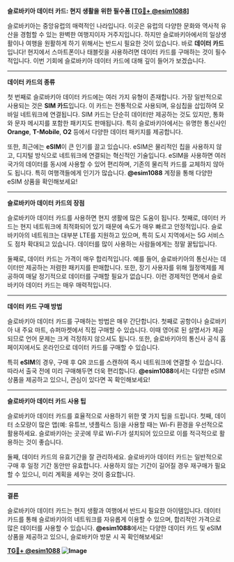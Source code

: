 **슬로바키아 데이터 카드: 현지 생활을 위한 필수품 [[TG💪+ @esim1088](https://t.me/s/esim1088)]**

슬로바키아는 중앙유럽의 매력적인 나라입니다. 이곳은 유럽의 다양한 문화와 역사적 유산을 경험할 수 있는 완벽한 여행지이자 거주지입니다. 하지만 슬로바키아에서의 일상생활이나 여행을 원활하게 하기 위해서는 반드시 필요한 것이 있습니다. 바로 **데이터 카드**입니다! 현지에서 스마트폰이나 태블릿을 사용하려면 데이터 카드를 구매하는 것이 필수적입니다. 이번 기회에 슬로바키아 데이터 카드에 대해 깊이 들어가 보겠습니다.

---

**데이터 카드의 종류**

첫 번째로 슬로바키아 데이터 카드에는 여러 가지 유형이 존재합니다. 가장 일반적으로 사용되는 것은 **SIM 카드**입니다. 이 카드는 전통적으로 사용되며, 유심칩을 삽입하여 모바일 네트워크에 연결됩니다. SIM 카드는 단순히 데이터만 제공하는 것도 있지만, 통화와 문자 메시지를 포함한 패키지도 판매됩니다. 특히 슬로바키아에서는 유명한 통신사인 **Orange**, **T-Mobile**, **O2** 등에서 다양한 데이터 패키지를 제공합니다.

또한, 최근에는 **eSIM**이 큰 인기를 끌고 있습니다. eSIM은 물리적인 칩을 사용하지 않고, 디지털 방식으로 네트워크에 연결되는 혁신적인 기술입니다. eSIM을 사용하면 여러 국가의 데이터를 동시에 사용할 수 있어 편리하며, 기존의 물리적 카드를 교체하지 않아도 됩니다. 특히 여행객들에게 인기가 많습니다. **@esim1088** 계정을 통해 다양한 eSIM 상품을 확인해보세요!

---

**슬로바키아 데이터 카드의 장점**

슬로바키아 데이터 카드를 사용하면 현지 생활에 많은 도움이 됩니다. 첫째로, 데이터 카드는 현지 네트워크에 최적화되어 있기 때문에 속도가 매우 빠르고 안정적입니다. 슬로바키아의 네트워크는 대부분 LTE를 지원하고 있으며, 특히 도시 지역에서는 5G 서비스도 점차 확대되고 있습니다. 데이터를 많이 사용하는 사람들에게는 정말 꿀팁입니다.

둘째로, 데이터 카드는 가격이 매우 합리적입니다. 예를 들어, 슬로바키아의 통신사는 데이터만 제공하는 저렴한 패키지를 판매합니다. 또한, 장기 사용자를 위해 월정액제를 제공하여 매달 정기적으로 데이터를 구매할 필요가 없습니다. 이런 경제적인 면에서 슬로바키아 데이터 카드는 매우 매력적입니다.

---

**데이터 카드 구매 방법**

슬로바키아 데이터 카드를 구매하는 방법은 매우 간단합니다. 첫째로 공항이나 슬로바키아 내 주요 마트, 슈퍼마켓에서 직접 구매할 수 있습니다. 이때 영어로 된 설명서가 제공되므로 언어 문제는 크게 걱정하지 않으셔도 됩니다. 또한, 슬로바키아의 통신사 공식 홈페이지에서도 온라인으로 데이터 카드를 구매할 수 있습니다.

특히 **eSIM**의 경우, 구매 후 QR 코드를 스캔하여 즉시 네트워크에 연결할 수 있습니다. 따라서 출국 전에 미리 구매해두면 더욱 편리합니다. **@esim1088**에서는 다양한 eSIM 상품을 제공하고 있으니, 관심이 있다면 꼭 확인해보세요!

---

**슬로바키아 데이터 카드 사용 팁**

슬로바키아 데이터 카드를 효율적으로 사용하기 위한 몇 가지 팁을 드립니다. 첫째, 데이터 소모량이 많은 앱(예: 유튜브, 넷플릭스 등)을 사용할 때는 Wi-Fi 환경을 우선적으로 활용하세요. 슬로바키아는 곳곳에 무료 Wi-Fi가 설치되어 있으므로 이를 적극적으로 활용하는 것이 좋습니다.

둘째, 데이터 카드의 유효기간을 잘 관리하세요. 슬로바키아 데이터 카드는 일반적으로 구매 후 일정 기간 동안만 유효합니다. 사용하지 않는 기간이 길어질 경우 재구매가 필요할 수 있으니, 미리 계획을 세우는 것이 중요합니다.

---

**결론**

슬로바키아 데이터 카드는 현지 생활과 여행에서 반드시 필요한 아이템입니다. 데이터 카드를 통해 슬로바키아의 네트워크를 자유롭게 이용할 수 있으며, 합리적인 가격으로 많은 데이터를 사용할 수 있습니다. **@esim1088**에서는 다양한 데이터 카드 및 eSIM 상품을 제공하고 있으니, 슬로바키아 방문 시 꼭 확인해보세요!

**[TG💪+ @esim1088](https://t.me/s/esim1088) ![Image](https://i.postimg.cc/Y0z9fWf4/image.png)**